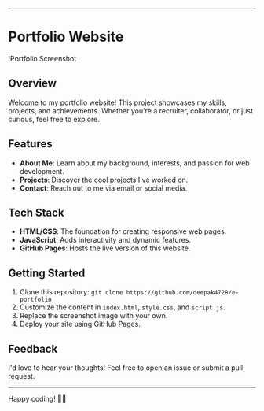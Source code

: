 
---

# Portfolio Website

!Portfolio Screenshot

## Overview
Welcome to my portfolio website! This project showcases my skills, projects, and achievements. Whether you're a recruiter, collaborator, or just curious, feel free to explore.

## Features
- **About Me**: Learn about my background, interests, and passion for web development.
- **Projects**: Discover the cool projects I've worked on.
- **Contact**: Reach out to me via email or social media.

## Tech Stack
- **HTML/CSS**: The foundation for creating responsive web pages.
- **JavaScript**: Adds interactivity and dynamic features.
- **GitHub Pages**: Hosts the live version of this website.

## Getting Started
1. Clone this repository: `git clone https://github.com/deepak4728/e-portfolio`
2. Customize the content in `index.html`, `style.css`, and `script.js`.
3. Replace the screenshot image with your own.
4. Deploy your site using GitHub Pages.

## Feedback
I'd love to hear your thoughts! Feel free to open an issue or submit a pull request.

---
Happy coding! 🚀🌟
